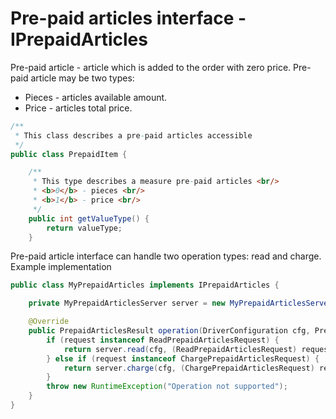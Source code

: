 # Pre-paid articles interface - IPrepaidArticles

Pre-paid article - article which is added to the order with zero price.
Pre-paid article may be two types:
- Pieces - articles available amount. 
- Price - articles total price.
```java
/**
 * This class describes a pre-paid articles accessible
 */
public class PrepaidItem {

	/**
	 * This type describes a measure pre-paid articles <br/>
	 * <b>0</b> - pieces <br/>
	 * <b>1</b> - price <br/>
	 */
	public int getValueType() {
		return valueType;
	}
```
Pre-paid article interface can handle two operation types: read and charge.
Example implementation
```java
public class MyPrepaidArticles implements IPrepaidArticles {

	private MyPrepaidArticlesServer server = new MyPrepaidArticlesServer();

	@Override
	public PrepaidArticlesResult operation(DriverConfiguration cfg, PrepaidArticlesRequest request) {
		if (request instanceof ReadPrepaidArticlesRequest) {
			return server.read(cfg, (ReadPrepaidArticlesRequest) request);
		} else if (request instanceof ChargePrepaidArticlesRequest) {
			return server.charge(cfg, (ChargePrepaidArticlesRequest) request);
		}
		throw new RuntimeException("Operation not supported");
	}
}
```